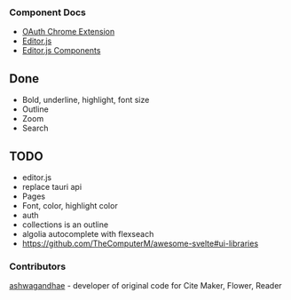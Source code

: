 



### Component Docs

- [OAuth Chrome Extension](https://developer.chrome.com/docs/extensions/mv3/tut_oauth/)
- [Editor.js](https://editorjs.io/getting-started/)
- [Editor.js Components](https://github.com/editor-js/awesome-editorjs#layout)



## Done

- Bold, underline, highlight, font size
- Outline
- Zoom
- Search

## TODO

- editor.js
- replace tauri api
- Pages
- Font, color, highlight color
- auth
- collections is an outline
- algolia autocomplete with flexseach
- https://github.com/TheComputerM/awesome-svelte#ui-libraries

### Contributors

 [ashwagandhae](https://github.com/ashwagandhae/) - developer of original code for Cite Maker, Flower, Reader 


